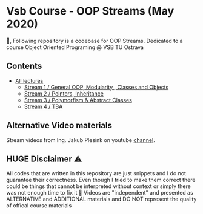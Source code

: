 # Vsb Course - OOP Streams (May 2020)

:wave:, Following repository is a codebase for OOP Streams. Dedicated to a course Object Oriented Programing @ VSB TU Ostrava

## Contents

- [All lectures](Lectures.md)
  - [Stream 1 / General OOP, Modularity , Classes and Objects](https://www.youtube.com/watch?v=mD1AP9XNokI)
  - [Stream 2 / Pointers, Inheritance](https://www.youtube.com/watch?v=C3GeM5zeqxk)
  - [Stream 3 / Polymorfism & Abstract Classes](https://www.youtube.com/watch?v=jgMUe4_1KKg)
  - [Stream 4 / TBA](https://www.youtube.com/watch?v=cqU86x1e8ho)


## Alternative Video materials
Stream videos from Ing. Jakub Plesink on youtube [channel](https://www.youtube.com/playlist?list=PLk-s-JsQlsE8oH_PSGW9sVzKBeS0MAnjD).


## HUGE Disclaimer :warning:

All codes that are written in this repository are just snippets and I do not guarantee their correctness. 
Even though I tried to make them correct there could be things that cannot be interpreted without context or 
simply there was not enough time to fix it :see_no_evil:
Videos are "independent" and presented as ALTERNATIVE and ADDITIONAL materials and DO NOT represent the
quality of offical course materials

